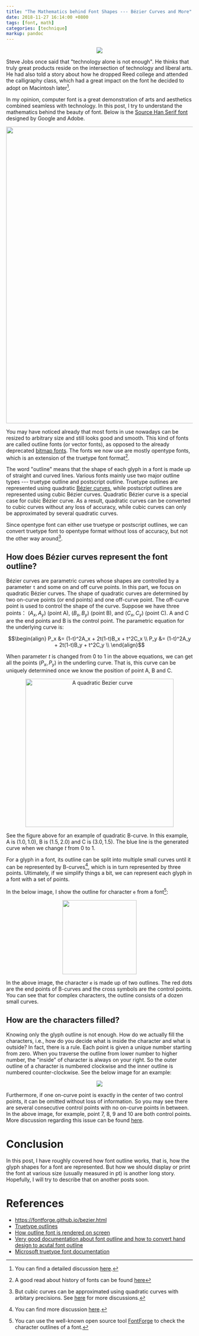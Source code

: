 ```yaml
---
title: "The Mathematics behind Font Shapes --- Bézier Curves and More"
date: 2018-11-27 16:14:00 +0800
tags: [font, math]
categories: [technique]
markup: pandoc
---
```


<p align="center">
<img src="https://blog-resource-1257868508.file.myqcloud.com/20200223203853.png">
</p>

<!--more-->

Steve Jobs once said that "technology alone is not enough". He thinks that
truly great products reside on the intersection of technology and liberal arts.
He had also told a story about how he dropped Reed college and attended the
calligraphy class, which had a great impact on the font he decided to adopt on
Macintosh later[^1].

In my opinion, computer font is a great demonstration of arts and aesthetics
combined seamless with technology. In this post, I try to understand the
mathematics behind the beauty of font. Below is the [Source Han Serif
font](https://source.typekit.com/source-han-serif/) designed by Google and
Adobe.

<p align="center">
<img src="https://blog-resource-1257868508.file.myqcloud.com/20200223204000.png" width="800">
</p>

You may have noticed already that most fonts in use nowadays can be resized to
arbitrary size and still looks good and smooth. This kind of fonts are called
outline fonts (or vector fonts), as opposed to the already deprecated [bitmap
fonts](https://en.wikipedia.org/wiki/Computer_font#Outline_font_formats). The
fonts we now use are mostly opentype fonts, which is an extension of the
truetype font format[^3].

The word "outline" means that the shape of each glyph in a font is made up of
straight and curved lines. Various fonts mainly use two major outline types ---
truetype outline and postscript outline. Truetype outlines are represented
using quadratic [Bézier
curves](https://en.wikipedia.org/wiki/B%C3%A9zier_curve#Fonts), while
postscript outlines are represented using cubic Bézier curves. Quadratic Bézier
curve is a special case for cubic Bézier curve. As a result, quadratic curves
can be converted to cubic curves without any loss of accuracy, while cubic
curves can only be approximated by several quadratic curves.

Since opentype font can either use truetype or postscript outlines, we can
convert truetype font to opentype format without loss of accuracy, but not the
other way around[^2].

## How does Bézier curves represent the font outline?

Bézier curves are parametric curves whose shapes are controlled by a parameter
`t` and some on and off curve points. In this part, we focus on quadratic
Bézier curves. The shape of quadratic curves are determined by two on-curve
points (or end points) and one off-curve point. The off-curve point is used to
control the shape of the curve. Suppose we have three points： $(A_x, A_y)$
(point A), $(B_x, B_y)$ (point B), and $(C_x, C_y)$ (point C).  A and C are the
end points and B is the control point. The parametric equation for the
underlying curve is:

$$\begin{align}
P_x &= (1-t)^2A_x + 2t(1-t)B_x + t^2C_x \\
P_y &= (1-t)^2A_y + 2t(1-t)B_y + t^2C_y \\
\end{align}$$

When parameter $t$ is changed from 0 to 1 in the above equations, we can get
all the points $(P_x, P_y)$ in the underling curve. That is, this curve can be
uniquely determined once we know the position of point A, B and C.

<p align="center">
<img src="https://blog-resource-1257868508.file.myqcloud.com/20200223204211.png" width="400"
    title="A quadratic Bezier curve">
</p>

See the figure above for an example of quadratic B-curve. In this example, A is
$(1.0, 1.0)$, B is $(1.5, 2.0)$ and C is $(3.0, 1.5)$. The blue line is the
generated curve when we change $t$ from 0 to 1.

For a glyph in a font, its outline can be split into multiple small curves
until it can be represented by B-curves[^4], which is in turn represented by
three points. Ultimately, if we simplify things a bit, we can represent each
glyph in a font with a set of points.

In the below image, I show the outline for character `e` from a font[^5]:

<p align="center">
<img src="https://blog-resource-1257868508.file.myqcloud.com/20200223204338.png" width="200">
</p>

In the above image, the character `e` is made up of two outlines. The red dots
are the end points of B-curves and the cross symbols are the control points.
You can see that for complex characters, the outline consists of a dozen small
curves.

## How are the characters filled?

Knowing only the glyph outline is not enough. How do we actually fill the
characters, i.e., how do you decide what is inside the character and what is
outside? In fact, there is a rule. Each point is given a unique number starting
from zero. When you traverse the outline from lower number to higher number,
the "inside" of character is always on your right. So the outer outline of a
character is numbered clockwise and the inner outline is numbered
counter-clockwise. See the below image for an example:

<p align="center">
<img src="https://blog-resource-1257868508.file.myqcloud.com/20200223205335.png">
</p>

Furthermore, if one on-curve point is exactly in the center of two control
points, it can be omitted without loss of information. So you may see there are
several consecutive control points with no on-curve points in between. In the
above image, for example, point 7, 8, 9 and 10 are both control points. More
discussion regarding this issue can be found
[here](https://stackoverflow.com/q/20733790/6064933).

# Conclusion

In this post, I have roughly covered how font outline works, that is, how the
glyph shapes for a font are represented. But how we should display or print the
font at various size (usually measured in pt) is another long story. Hopefully,
I will try to describe that on another posts soon.

# References

+ <https://fontforge.github.io/bezier.html>
+ [Truetype outlines](http://www.truetype-typography.com/ttoutln.htm)
+ [How outline font is rendered on screen](http://mirror.informatimago.com/next/developer.apple.com/documentation/mac/Text/Text-199.html)
+ [Very good documentation about font outline and how to convert hand design to acutal font outline](https://developer.apple.com/fonts/TrueType-Reference-Manual/RM01/Chap1.html)
+ [Microsoft truetype font documentation](https://docs.microsoft.com/en-us/typography/opentype/spec/ttch01)


[^1]: You can find a detailed discussion [here](https://multimediaman.wordpress.com/2015/01/20/steve-jobs-1955-2011-fonts-and-desktop-publishing/).
[^2]: But cubic curves can be approximated using quadratic curves with arbitary precisions. See [here](https://developer.apple.com/fonts/TrueType-Reference-Manual/RM08/appendixE.html) for more discussions.
[^3]: A good read about history of fonts can be found [here](https://courses.cs.washington.edu/courses/csep590a/06au/projects/font-wars.pdf)
[^4]: You can find more discussion [here](https://developer.apple.com/fonts/TrueType-Reference-Manual/RM01/Chap1.html#necessary).
[^5]: You can use the well-known open source tool [FontForge](https://fontforge.github.io/en-US/) to check the character outlines of a font.
